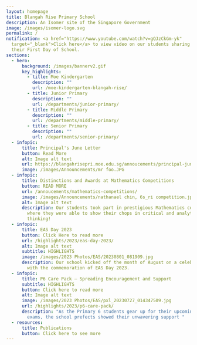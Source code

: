 ```yaml
---
layout: homepage
title: Blangah Rise Primary School
description: An Isomer site of the Singapore Government
image: /images/isomer-logo.svg
permalink: /
notification: <a href="https://www.youtube.com/watch?v=gQJzCkGm-yk"
  target="_blank">Click here</a> to view video on our students sharing about
  their First Day of School.
sections:
  - hero:
      background: /images/bannerv2.gif
      key_highlights:
        - title: Moe Kindergarten
          description: ""
          url: /moe-kindergarten-blangah-rise/
        - title: Junior Primary
          description: ""
          url: /departments/junior-primary/
        - title: Middle Primary
          description: ""
          url: /departments/middle-primary/
        - title: Senior Primary
          description: ""
          url: /departments/senior-primary/
  - infopic:
      title: Principal's June Letter
      button: Read More
      alt: Image alt text
      url: https://blangahrisepri.moe.edu.sg/annoucements/principal-june-letter/
      image: /images/Announcements/mr foo.JPG
  - infopic:
      title: Distinctions and Awards at Mathematics Competitions
      button: READ MORE
      url: /annoucements/mathematics-competitions/
      image: /images/Announcements/nathanael chin, 6s_ri competition.jpg
      alt: Image alt text
      description: Our students took part in prestigious Mathematics competitions
        where they were able to show their chops in critical and analytical
        thinking!
  - infopic:
      title: EAS Day 2023
      button: Click Here to read more
      url: /highlights/2023/eas-day-2023/
      alt: Image alt text
      subtitle: HIGHLIGHTS
      image: /images/2023 Photos/EAS/20230801_081909.jpg
      description: Our school kicked off the month of August on a celebratory mood
        with the commemoration of EAS Day 2023.
  - infopic:
      title: P6 Care Pack – Spreading Encouragement and Support
      subtitle: HIGHLIGHTS
      button: Click here to read more
      alt: Image alt text
      image: /images/2023 Photos/EAS/pxl_20230727_014347509.jpg
      url: /highlights/2023/p6-care-pack/
      description: "As the Primary 6 students gear up for their upcoming national
        exams, the school prefects showed their unwavering support "
  - resources:
      title: Publications
      button: Click here to see more
---
```


